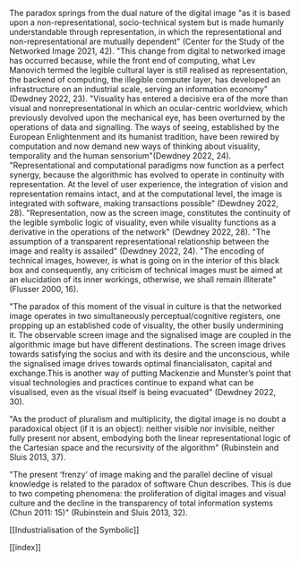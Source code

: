 The paradox springs from the dual nature of the digital image "as it is based upon a non-representational, socio-technical system but is made humanly understandable through representation, in which the representational and non-representational are mutually dependent" (Center for the Study of the Networked Image 2021, 42). "This change from digital to networked image has occurred because, while the front end of computing, what Lev Manovich termed the legible cultural layer is still realised as representation, the backend of computing, the illegible computer layer, has developed an infrastructure on an industrial scale, serving an information economy" (Dewdney 2022, 23). "Visuality has entered a decisive era of the more than visual and nonrepresentational in which an ocular-centric worldview, which previously devolved upon the mechanical eye, has been overturned by the operations of data and signalling. The ways of seeing, established by the European Enlightenment and its humanist tradition, have been rewired by computation and now demand new ways of thinking about visuality, temporality and the human sensorium"(Dewdney 2022, 24). "Representational and computational paradigms now function as a perfect synergy, because the algorithmic has evolved to operate in continuity with representation. At the level of user experience, the integration of vision and representation remains intact, and at the computational level, the image is integrated with software, making transactions possible" (Dewdney 2022, 28). "Representation, now as the screen image, constitutes the continuity of the legible symbolic logic of visuality, even while visuality functions as a derivative in the operations of the network" (Dewdney 2022, 28). "The assumption of a transparent representational relationship between the image and reality is assailed" (Dewdney 2022, 24). "The encoding of technical images, however, is what is going on in the interior of this black box and consequently, any criticism of technical images must be aimed at an elucidation of its inner workings, otherwise, we shall remain illiterate" (Flusser 2000, 16).

"The paradox of this moment of the visual in culture is that the networked image operates in two simultaneously perceptual/cognitive registers, one propping up an established code of visuality, the other busily undermining it. The observable screen image and the signalised image are coupled in the algorithmic image but have different destinations. The screen image drives towards satisfying the socius and with its desire and the unconscious, while the signalised image drives towards optimal financialisaton, capital and exchange.This is another way of putting Mackenzie and Munster’s point that visual technologies and practices continue to expand what can be visualised, even as the visual itself is being evacuated" (Dewdney 2022, 30).

"As the product of pluralism and multiplicity, the digital image is no doubt a paradoxical object (if it is an object): neither visible nor invisible, neither fully present nor absent, embodying both the linear representational logic of the Cartesian space and the recursivity of the algorithm" (Rubinstein and Sluis 2013, 37).

"The present ‘frenzy’ of image making and the parallel decline of visual knowledge is related to the paradox of software Chun describes. This is due to two competing phenomena: the proliferation of digital images and visual culture and the decline in the transparency of total information systems (Chun 2011: 15)" (Rubinstein and Sluis 2013, 32).

[[Industrialisation of the Symbolic]]


[[index]]